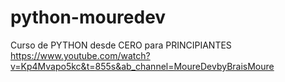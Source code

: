 # python-mouredev
Curso de PYTHON desde CERO para PRINCIPIANTES
https://www.youtube.com/watch?v=Kp4Mvapo5kc&t=855s&ab_channel=MoureDevbyBraisMoure
